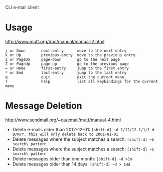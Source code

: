 CLI e-mail client

# Usage

<http://www.mutt.org/doc/manual/manual-2.html>

```
j or Down       next-entry      move to the next entry
k or Up         previous-entry  move to the previous entry
z or PageDn     page-down       go to the next page
Z or PageUp     page-up         go to the previous page
= or Home       first-entry     jump to the first entry
* or End        last-entry      jump to the last entry
q               quit            exit the current menu
?               help            list all keybindings for the current menu
```

# Message Deletion

<http://www.sendmail.org/~ca/email/mutt/manual-4.html>

- Delete e-mails older than 2012-12-01: `[shift-d] ~d 1/12/12-1/1/1 # D/M/Y. this will only delete back to 2001-01-01`
- Delete messages where the subject matches a search: `[shift-d] ~b search\ pattern`
- Delete messages where the subject matches a search: `[shift-d] ~s search\ pattern`
- Delete messages older than one month: `[shift-d] ~d >1m`
- Delete messages older than 14 days: `[shift-d] ~d > 14d`
